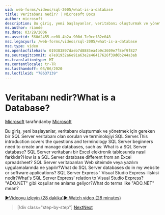 ```yaml
---
uid: web-forms/videos/sql-2005/what-is-a-database
title: Veritabanı nedir? | Microsoft Docs
author: microsoft
description: Bu giriş, yeni başlayanlar, veritabanı oluşturmak ve yönetmek için gereken bir SQL Server veritabanı olan soruları ve terminolojiyi SQL Server. Nasıl yapılır...
ms.author: riande
ms.date: 03/29/2006
ms.assetid: 560d2455-ce08-4b2a-900d-7e9ccf82e048
msc.legacyurl: /web-forms/videos/sql-2005/what-is-a-database
msc.type: video
ms.openlocfilehash: 019383897daeb7d8885ea4b9c3609e7f8ef9f827
ms.sourcegitcommit: e7e91932a6e91a63e2e46417626f39d6b244a3ab
ms.translationtype: MT
ms.contentlocale: tr-TR
ms.lasthandoff: 03/06/2020
ms.locfileid: "78637139"
---
```

# <a name="what-is-a-database"></a><span data-ttu-id="92569-105">Veritabanı nedir?</span><span class="sxs-lookup"><span data-stu-id="92569-105">What is a Database?</span></span>

<span data-ttu-id="92569-106">[Microsoft](https://github.com/microsoft) tarafından</span><span class="sxs-lookup"><span data-stu-id="92569-106">by [Microsoft](https://github.com/microsoft)</span></span>

<span data-ttu-id="92569-107">Bu giriş, yeni başlayanlar, veritabanı oluşturmak ve yönetmek için gereken bir SQL Server veritabanı olan soruları ve terminolojiyi SQL Server.</span><span class="sxs-lookup"><span data-stu-id="92569-107">This introduction covers the questions and terminology SQL Server beginners need to create and manage databases, such as: What is a SQL Server database?</span></span> <span data-ttu-id="92569-108">SQL Server veritabanı bir Excel elektronik tablosunda nasıl farklıdır?</span><span class="sxs-lookup"><span data-stu-id="92569-108">How is a SQL Server database different from an Excel spreadsheet?</span></span> <span data-ttu-id="92569-109">SQL Server veritabanları Web siteimde veya yazılım uygulamalarında ne yapılır?</span><span class="sxs-lookup"><span data-stu-id="92569-109">What do SQL Server databases do in my website or software applications?</span></span> <span data-ttu-id="92569-110">SQL Server Express ' Visual Studio Express ilişkisi nedir?</span><span class="sxs-lookup"><span data-stu-id="92569-110">What's SQL Server Express' relation to Visual Studio Express?</span></span> <span data-ttu-id="92569-111">"ADO.NET" gibi koşullar ne anlama geliyor?</span><span class="sxs-lookup"><span data-stu-id="92569-111">What do terms like "ADO.NET" mean?</span></span>

[<span data-ttu-id="92569-112">&#9654;Videoyu izleyin (28 dakika)</span><span class="sxs-lookup"><span data-stu-id="92569-112">&#9654; Watch video (28 minutes)</span></span>](https://channel9.msdn.com/Blogs/ASP-NET-Site-Videos/what-is-a-database)

> [!div class="step-by-step"]
> [<span data-ttu-id="92569-113">Next</span><span class="sxs-lookup"><span data-stu-id="92569-113">Next</span></span>](understanding-database-tables-and-records.md)
